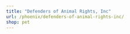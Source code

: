 ```yaml
---
title: "Defenders of Animal Rights, Inc"
url: /phoenix/defenders-of-animal-rights-inc/
shop: pet
---
```

